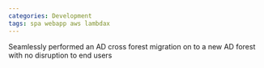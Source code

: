 ```yaml
---
categories: Development
tags: spa webapp aws lambdax
---
```





Seamlessly performed an AD cross forest migration on to a new AD forest with no disruption to end users

